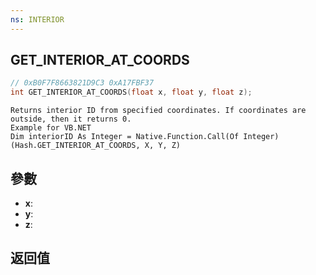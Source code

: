 ```yaml
---
ns: INTERIOR
---
```

## GET_INTERIOR_AT_COORDS

```c
// 0xB0F7F8663821D9C3 0xA17FBF37
int GET_INTERIOR_AT_COORDS(float x, float y, float z);
```

```
Returns interior ID from specified coordinates. If coordinates are outside, then it returns 0.  
Example for VB.NET  
Dim interiorID As Integer = Native.Function.Call(Of Integer)(Hash.GET_INTERIOR_AT_COORDS, X, Y, Z)  
```

## 參數
* **x**: 
* **y**: 
* **z**: 

## 返回值
